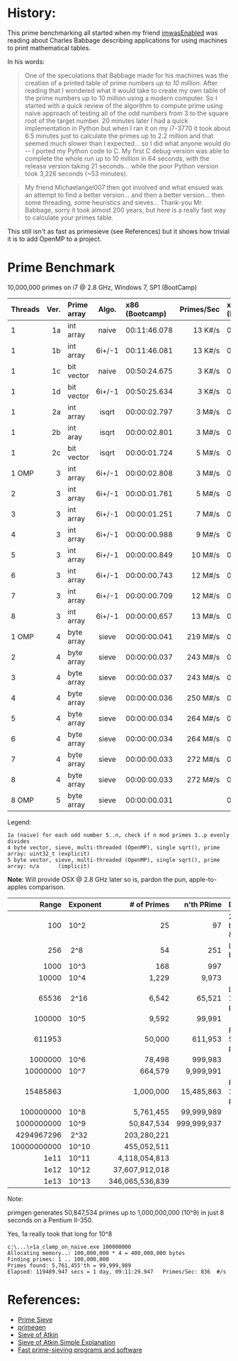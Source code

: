 # History:

This prime benchmarking all started when my friend [imwasEnabled](https://github.com/imwasEnabled) was reading about Charles Babbage describing applications for using machines to print mathematical tables.

In his words:


> One of the speculations that Babbage made for his machines was the creation of
a printed table of prime numbers *up to 10 million*.  After reading that I wondered
what it would take to create my own table of the prime numbers up to 10 million
using a modern computer.  So I started with a quick review of the algorithm to
compute prime using naive approach of testing all of the odd numbers from 3 to the
square root of the target number.  20 minutes later I had a quick implementation in
Python but when I ran it on my i7-3770 it took about 6.5 minutes just to calculate
the primes up to 2.2 million and that seemed much slower than I expected... so I
did what anyone would do -- I ported my Python code to C.  My first C debug
version was able to complete the whole run up to 10 million in 64 seconds, with the
release version taking 21 seconds... while the poor Python version took 3,226 seconds
(~53 minutes).  

> My friend Michaelangel007 then got involved and what ensued was an attempt to find a better version... and then a
better version... then some threading, some heuristics and sieves...  Thank-you Mr.
Babbage, sorry it took almost 200 years, but here is a really fast way to calculate
your primes table.

This still isn't as fast as primesieve (see References) but it shows how trivial it is to add OpenMP to a project.


# Prime Benchmark

10,000,000 primes on i7 @ 2.8 GHz, Windows 7, SP1 (BootCamp)

|Threads|Ver.|Prime array|Algo.|x86 (Bootcamp)|Primes/Sec|x64 (Bootcamp)|Primes/Sec| OSX 10.10 i7 @ 2.6 GHz |Primes/Sec |
|:------|---:|:---------|:----:|:-------------|---------:|:-------------|---------:|:-----------------------|----------:|
|1      |1a|int array   |naive | 00:11:46.078 |  13 K#/s | 00:26:42.294 |   6 K#/s | | |
|1      |1b|int array   |6i+/-1| 00:11:46.081 |  13 K#/s | 00:26:33.725 |   6 K#/s | | |
|1      |1c|bit vector  |naive | 00:50:24.675 |   3 K#/s | 01:10:36.804 |   2 K#/s | | |
|1      |1d|bit vector  |6i+/-1| 00:50:25.634 |   3 K#/s | 01:03:52.921 |   2 K#/s | | |
|1      |2a|int array   |isqrt | 00:00:02.797 |   3 M#/s | 00:00:06.272 |   1 M#/s | 00:00:06.652 |   1 M#/s|
|1      |2b|int aray    |isqrt | 00:00:02.801 |   3 M#/s | 00:00:06.269 |   1 M#/s | 00:00:06.612 |   1 M#/s|
|1      |2c|bit vector  |isqrt | 00:00:01.724 |   5 M#/s | 00:00:02.682 |   3 M#/s | 00:00:01.574 |   5 M#/s|
|1 OMP  | 3|int array   |6i+/-1| 00:00:02.808 |   3 M#/s | 00:00:06.297 |   1 M#/s | 00:00:06.567 |   1 M#/s|
|2      | 3|int array   |6i+/-1| 00:00:01.761 |   5 M#/s | 00:00:03.931 |   2 M#/s | 00:00:04.141 |   2 M#/s|
|3      | 3|int array   |6i+/-1| 00:00:01.251 |   7 M#/s | 00:00:02.760 |   3 M#/s | 00:00:02.948 |   3 M#/s|
|4      | 3|int array   |6i+/-1| 00:00:00.988 |   9 M#/s | 00:00:02.150 |   4 M#/s | 00:00:02.326 |   3 M#/s|
|5      | 3|int array   |6i+/-1| 00:00:00.849 |  10 M#/s | 00:00:01.776 |   5 M#/s | 00:00:02.035 |   4 M#/s|
|6      | 3|int array   |6i+/-1| 00:00:00.743 |  12 M#/s | 00:00:01.549 |   5 M#/s | 00:00:02.186 |   4 M#/s|
|7      | 3|int array   |6i+/-1| 00:00:00.709 |  12 M#/s | 00:00:01.383 |   6 M#/s | 00:00:02.383 |   3 M#/s|
|8      | 3|int array   |6i+/-1| 00:00:00.657 |  13 M#/s | 00:00:01.244 |   7 M#/s | 00:00:02.404 |   3 M#/s|
|1 OMP  | 4|byte array  |sieve | 00:00:00.041 | 219 M#/s | 00:00:00.041 | 219 M#/s | 00:00:00.045 | 198 M#/s|
|2      | 4|byte array  |sieve | 00:00:00.037 | 243 M#/s | 00:00:00.037 | 243 M#/s | 00:00:00.044 | 203 M#/s|
|3      | 4|byte array  |sieve | 00:00:00.037 | 243 M#/s | 00:00:00.035 | 257 M#/s | 00:00:00.043 | 207 M#/s|
|4      | 4|byte array  |sieve | 00:00:00.036 | 250 M#/s | 00:00:00.035 | 257 M#/s | 00:00:00.038 | 233 M#/s|
|5      | 4|byte array  |sieve | 00:00:00.034 | 264 M#/s | 00:00:00.035 | 257 M#/s | 00:00:00.039 | 227 M#/s|
|6      | 4|byte array  |sieve | 00:00:00.034 | 264 M#/s | 00:00:00.034 | 264 M#/s | 00:00:00.038 | 232 M#/s|
|7      | 4|byte array  |sieve | 00:00:00.033 | 272 M#/s | 00:00:00.032 | 281 M#/s | 00:00:00.037 | 237 M#/s|
|8      | 4|byte array  |sieve | 00:00:00.033 | 272 M#/s | 00:00:00.033 | 272 M#/s | 00:00:00.037 | 241 M#/s|
|8 OMP  | 5|byte array  |sieve | 00:00:00.031 |          | 00:00:00.024 | 375 M#/s | 00:00:00.030 | 293 M#/s|

Legend:

    1a (naive) for each odd number 5..n, check if n mod primes 3..p evenly divides
    4 byte vector, sieve, multi-threaded (OpenMP), single sqrt(), prime array: uint32_t (explicit)
    5 byte vector, sieve, multi-threaded (OpenMP), single sqrt(), prime array: n/a      (implicit)

**Note**: Will provide OSX @ 2.8 GHz later so is, pardon the pun, apple-to-apples comparison.


| Range     |Exponent  | # of Primes   | n'th PRime | Description              |1a H:Min:Sec|1d (H:M:S)  |2a (H:M:S)  |4 (H:M:S)   |5 (H:M:S)   |
|----------:|:---------|--------------:|-----------:|:-------------------------|:-----------|:-----------|:-----------|:-----------|:-----------|
|        100|     10^2 |             25|          97| 25 primes between 1 & 100|            |            |            |            |            |
|        256|&nbsp;2^8 |             54|         251| Largest 8-bit prime      |            |            |            |            |            |
|       1000|     10^3 |            168|         997|                          |            |            |            |            |            |
|      10000|     10^4 |          1,229|       9,973|                          |            |            |            |            |            |
|      65536|&nbsp;2^16|          6,542|      65,521| Largest 16-bit prime     |            |            |            |            |            |
|     100000|     10^5 |          9,592|      99,991|                          |            |            |            |            |            |
|     611953|          |         50,000|     611,953| First 50,5000 primes     |00:00:09.071|00:00:19.983|00:00:00.122|00:00:00.002|            |
|    1000000|     10^6 |         78,498|     999,983|                          |00:00:22.389|00:00:49.865|00:00:00.243|00:00:00.004|            |
|   10000000|     10^7 |        664,579|   9,999,991|                          |00:26:42.294|            |00:00:06.254|00:00:00.036|            |
|   15485863|          |      1,000,000|  15,485,863| First 1,000,000 primes   |01:00:20.988|            |00:00:11.646|00:00:00.059|            |
|  100000000|     10^8 |      5,761,455|  99,999,989|                          |1 day, 9 hrs|            |            |00:00:00.491|            |
| 1000000000|     10^9 |     50,847,534| 999,999,937|                          |            |            |            |00:00:10.580|00:00:09.930|
| 4294967296|&nbsp;2^32|    203,280,221|            |                          |            |            |            |            |00:00:50.808|
|10000000000|     10^10|    455,052,511|            |                          |            |            |            |            |00:02:13.700|
|       1e11|     10^11|  4,118,054,813|            |                          |            |            |            |            |            |
|       1e12|     10^12| 37,607,912,018|            |                          |            |            |            |            |            |
|       1e13|     10^13|346,065,536,839|            |                          |            |            |            |            |            |

Note:

 primgen generates 50,847,534 primes up to 1,000,000,000 (10^9) in just 8 seconds on a Pentium II-350.

Yes, 1a really took that long for 10^8

```
c:\...\>1a_clamp_on_naive.exe 100000000
Allocating memory..: 100,000,000 * 4 = 400,000,000 bytes
Finding primes: 1 .. 100,000,000
Primes found: 5,761,455'th = 99,999,989
Elapsed: 119489.947 secs = 1 day, 09:11:29.947   Primes/Sec: 836  #/s
```

# References:

* [Prime Sieve](http://primesieve.org)
* [primegen](http://cr.yp.to/primegen.html)
* [Sieve of Atkin](https://en.wikipedia.org/wiki/Sieve_of_Atkin)
* [Sieve of Atkin Simple Explanation](https://www.quora.com/How-can-sieve-of-Atkin-be-explained-in-simple-terms)
* [Fast prime-sieving programs and software](http://mathforum.org/kb/message.jspa?messageID=9807702)

